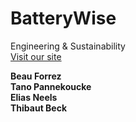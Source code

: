 # BatteryWise
 Engineering & Sustainability  
[Visit our site](https://batterywise.github.io/batterywise/)

**Beau Forrez**  
**Tano Pannekoucke**  
**Elias Neels**  
**Thibaut Beck**  
